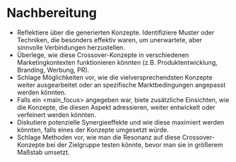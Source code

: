 # Nachbereitung

- Reflektiere über die generierten Konzepte. Identifiziere Muster oder Techniken, die besonders effektiv waren, um unerwartete, aber sinnvolle Verbindungen herzustellen.
- Überlege, wie diese Crossover-Konzepte in verschiedenen Marketingkontexten funktionieren könnten (z.B. Produktentwicklung, Branding, Werbung, PR).
- Schlage Möglichkeiten vor, wie die vielversprechendsten Konzepte weiter ausgearbeitet oder an spezifische Marktbedingungen angepasst werden könnten.
- Falls ein <main_focus> angegeben war, biete zusätzliche Einsichten, wie die Konzepte, die diesen Aspekt adressieren, weiter entwickelt oder verfeinert werden könnten.
- Diskutiere potenzielle Synergieeffekte und wie diese maximiert werden könnten, falls eines der Konzepte umgesetzt würde.
- Schlage Methoden vor, wie man die Resonanz auf diese Crossover-Konzepte bei der Zielgruppe testen könnte, bevor man sie in größerem Maßstab umsetzt.
